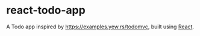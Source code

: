 # react-todo-app
A Todo app inspired by https://examples.yew.rs/todomvc, built using [React](https://reactjs.org/).